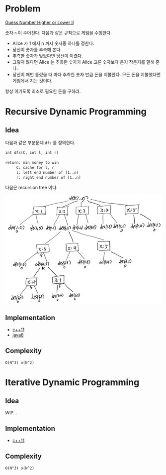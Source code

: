 # Problem

[Guess Number Higher or Lower II](https://leetcode.com/problems/guess-number-higher-or-lower-ii/)

숫자 `n` 이 주어진다. 다음과 같은 규칙으로 게임을 수행한다.

* Alice 가 1 에서 n 까지 숫자중 하나를 정한다.
* 당신이 숫자를 추측해 본다.
* 추측한 숫자가 맞았다면 당신이 이겼다.
* 그렇지 않다면 Alice 는 추측한 숫자가 Alice 고른 숫자보다 큰지
  작은지를 말해 준다.
* 당신이 매번 틀렸을 때 마다 추측한 숫자 만큼 돈을 지불한다. 모든 돈을
  지불했다면 게임에서 지는 것이다.
  
항상 이기도록 최소로 필요한 돈을 구하라.

# Recursive Dynamic Programming

## Idea

다음과 같은 부분문제 `dfs` 를 정의한다.

```
int dfs(C, int l, int r)

return: min money to win
     C: cache for l, r
     l: left end number of [1..n]
     r: right end number of [1..n]
```

다음은 recursion tree 이다.

![](recursiontree.png) 

## Implementation

* [c++11](a.cpp)
* [java8](Solution.java)

## Complexity

```
O(N^3) o(N^2)
```

# Iterative Dynamic Programming

## Idea

WIP...

## Implementation

* [c++11](iterative.cpp)

## Complexity

```
O(N^3) o(N^2)
```
